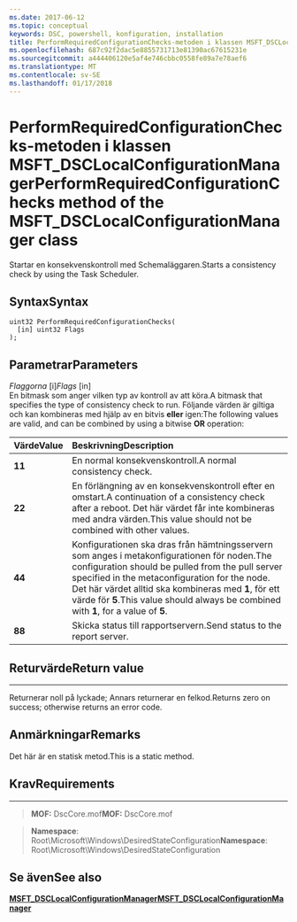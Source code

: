 ```yaml
---
ms.date: 2017-06-12
ms.topic: conceptual
keywords: DSC, powershell, konfiguration, installation
title: PerformRequiredConfigurationChecks-metoden i klassen MSFT_DSCLocalConfigurationManager
ms.openlocfilehash: 687c92f2dac5e8855731713e81390ac67615231e
ms.sourcegitcommit: a444406120e5af4e746cbbc0558fe89a7e78aef6
ms.translationtype: MT
ms.contentlocale: sv-SE
ms.lasthandoff: 01/17/2018
---
```

# <a name="performrequiredconfigurationchecks-method-of-the-msftdsclocalconfigurationmanager-class"></a><span data-ttu-id="7f675-103">PerformRequiredConfigurationChecks-metoden i klassen MSFT_DSCLocalConfigurationManager</span><span class="sxs-lookup"><span data-stu-id="7f675-103">PerformRequiredConfigurationChecks method of the MSFT_DSCLocalConfigurationManager class</span></span>

<span data-ttu-id="7f675-104">Startar en konsekvenskontroll med Schemaläggaren.</span><span class="sxs-lookup"><span data-stu-id="7f675-104">Starts a consistency check by using the Task Scheduler.</span></span>

<a name="syntax"></a><span data-ttu-id="7f675-105">Syntax</span><span class="sxs-lookup"><span data-stu-id="7f675-105">Syntax</span></span>
------

```mof
uint32 PerformRequiredConfigurationChecks(
  [in] uint32 Flags
);
```

<a name="parameters"></a><span data-ttu-id="7f675-106">Parametrar</span><span class="sxs-lookup"><span data-stu-id="7f675-106">Parameters</span></span>
----------

<span data-ttu-id="7f675-107">*Flaggorna* \[i\]</span><span class="sxs-lookup"><span data-stu-id="7f675-107">*Flags* \[in\]</span></span>  
<span data-ttu-id="7f675-108">En bitmask som anger vilken typ av kontroll av att köra.</span><span class="sxs-lookup"><span data-stu-id="7f675-108">A bitmask that specifies the type of consistency check to run.</span></span> <span data-ttu-id="7f675-109">Följande värden är giltiga och kan kombineras med hjälp av en bitvis **eller** igen:</span><span class="sxs-lookup"><span data-stu-id="7f675-109">The following values are valid, and can be combined by using a bitwise **OR** operation:</span></span>

|<span data-ttu-id="7f675-110">Värde</span><span class="sxs-lookup"><span data-stu-id="7f675-110">Value</span></span> |<span data-ttu-id="7f675-111">Beskrivning</span><span class="sxs-lookup"><span data-stu-id="7f675-111">Description</span></span> |
|:--- |:---|
|<span data-ttu-id="7f675-112">**1**</span><span class="sxs-lookup"><span data-stu-id="7f675-112">**1**</span></span> | <span data-ttu-id="7f675-113">En normal konsekvenskontroll.</span><span class="sxs-lookup"><span data-stu-id="7f675-113">A normal consistency check.</span></span> |
|<span data-ttu-id="7f675-114">**2**</span><span class="sxs-lookup"><span data-stu-id="7f675-114">**2**</span></span> | <span data-ttu-id="7f675-115">En förlängning av en konsekvenskontroll efter en omstart.</span><span class="sxs-lookup"><span data-stu-id="7f675-115">A continuation of a consistency check after a reboot.</span></span> <span data-ttu-id="7f675-116">Det här värdet får inte kombineras med andra värden.</span><span class="sxs-lookup"><span data-stu-id="7f675-116">This value should not be combined with other values.</span></span> |
|<span data-ttu-id="7f675-117">**4**</span><span class="sxs-lookup"><span data-stu-id="7f675-117">**4**</span></span> | <span data-ttu-id="7f675-118">Konfigurationen ska dras från hämtningsservern som anges i metakonfigurationen för noden.</span><span class="sxs-lookup"><span data-stu-id="7f675-118">The configuration should be pulled from the pull server specified in the metaconfiguration for the node.</span></span> <span data-ttu-id="7f675-119">Det här värdet alltid ska kombineras med **1**, för ett värde för **5**.</span><span class="sxs-lookup"><span data-stu-id="7f675-119">This value should always be combined with **1**, for a value of **5**.</span></span> |
|<span data-ttu-id="7f675-120">**8**</span><span class="sxs-lookup"><span data-stu-id="7f675-120">**8**</span></span> | <span data-ttu-id="7f675-121">Skicka status till rapportservern.</span><span class="sxs-lookup"><span data-stu-id="7f675-121">Send status to the report server.</span></span> |

## <a name="return-value"></a><span data-ttu-id="7f675-122">Returvärde</span><span class="sxs-lookup"><span data-stu-id="7f675-122">Return value</span></span>
------------

<span data-ttu-id="7f675-123">Returnerar noll på lyckade; Annars returnerar en felkod.</span><span class="sxs-lookup"><span data-stu-id="7f675-123">Returns zero on success; otherwise returns an error code.</span></span>

## <a name="remarks"></a><span data-ttu-id="7f675-124">Anmärkningar</span><span class="sxs-lookup"><span data-stu-id="7f675-124">Remarks</span></span>

<span data-ttu-id="7f675-125">Det här är en statisk metod.</span><span class="sxs-lookup"><span data-stu-id="7f675-125">This is a static method.</span></span>

## <a name="requirements"></a><span data-ttu-id="7f675-126">Krav</span><span class="sxs-lookup"><span data-stu-id="7f675-126">Requirements</span></span>
------------
><span data-ttu-id="7f675-127">**MOF:** DscCore.mof</span><span class="sxs-lookup"><span data-stu-id="7f675-127">**MOF:** DscCore.mof</span></span>

><span data-ttu-id="7f675-128">**Namespace**: Root\Microsoft\Windows\DesiredStateConfiguration</span><span class="sxs-lookup"><span data-stu-id="7f675-128">**Namespace**: Root\Microsoft\Windows\DesiredStateConfiguration</span></span>


## <a name="see-also"></a><span data-ttu-id="7f675-129">Se även</span><span class="sxs-lookup"><span data-stu-id="7f675-129">See also</span></span>


[<span data-ttu-id="7f675-130">**MSFT_DSCLocalConfigurationManager**</span><span class="sxs-lookup"><span data-stu-id="7f675-130">**MSFT_DSCLocalConfigurationManager**</span></span>](msft-dsclocalconfigurationmanager.md)


 

 




